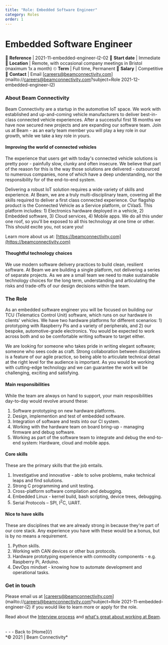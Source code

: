 ```yaml
---
title: "Role: Embedded Software Engineer"
category: Roles
order: 1
---
```


<h1>Embedded Software Engineer</h1>

📝 **Reference** | 2021-11-embedded-engineer-l2-02
📅 **Start date** | Immediate
📍 **Location** | Remote, with occasional company meetings in Bristol (maximum 1x a month)
⏲ **Term** | Full time, Permanent
👛 **Salary** | Competitive
📧 **Contact** | Email [careers@beamconnectivity.com](mailto://careers@beamconnectivity.com?subject=Role 2021-12-embedded-engineer-l2)


### About Beam Connectivity

Beam Connectivity are a startup in the automotive IoT space. We work with established and up-and-coming vehicle manufacturers to deliver best-in-class connected vehicle experiences. After a successful first 18 months we have now secured new projects and are expanding our software team. Join us at Beam - as an early team member you will play a key role in our growth, while we take a key role in yours.

#### Improving the world of connected vehicles

The experience that users get with today's connected vehicle solutions is pretty poor - painfully slow, clunky and often insecure. We believe that part of the reason for this is the way those solutions are delivered - outsourced to numerous companies, none of which have a deep understanding, nor the responsibility for of the end-to-end system. 

Delivering a robust IoT solution requires a wide variety of skills and experience. At Beam, we are a truly multi-disciplinary team, covering all the skills required to deliver a first class connected experience. Our flagship product is the Connected Vehicle as a Service platform, or CVaaS. This platform includes: 1) Electronics hardware deployed in a vehicle, 2) Embedded software, 3) Cloud services, 4) Mobile apps. We do all this under one roof, so you'll be exposed to all this technology at one time or other. This should excite you, not scare you!

Learn more about us at: [https://beamconnectivity.com](https://beamconnectivity.com)

#### Thoughtful technology choices

We use modern software delivery practices to build clean, resilient software. At Beam we are building a single platform, not delivering a series of separate projects. As we are a small team we need to make sustainable technology choices for the long term, understanding and articulating the risks and trade-offs of our design decisions within the team. 

### The Role

As an embedded software engineer you will be focused on building our TCU (Telematics Control Unit) software, which runs on our hardware in clients' vehicles. We have two hardware platforms for different scenarios: 1) prototyping with Raspberry Pis and a variety of peripherals, and 2) our bespoke, automotive-grade electronics. You would be expected to work across both and so be comfortable writing software to target either. 

We are looking for someone who takes pride in writing elegant software; someone who sees code as craft. Strong collaboration between disciplines is a feature of our agile practice, so being able to articulate technical detail at the right level for the audience is important. As you would be working with cutting-edge technology and we can guarantee the work will be challenging, exciting and satisfying.

#### Main responsibilities

While the team are always on hand to support, your main resposibilities day-to-day would revolve around these:

1. Software prototyping on new hardware platforms.
1. Design, implemention and test of embedded software.
1. Integration of software and tests into our CI system.
1. Working with the hardware team on board bring-up - managing firmware and debug software.
1. Working as part of the software team to integrate and debug the end-to-end system: Hardware, cloud and mobile apps.

#### Core skills

These are the primary skills that the job entails.

1. Investigative and innovative - able to solve problems, make technical leaps and find solutions.
1. Strong C programming and unit testing.
1. Cross-platform software compilation and debugging.
1. Embedded Linux - kernel build, bash scripting, device trees, debugging.
1. Serial Protocols – SPI, I<sup>2</sup>C, UART.

#### Nice to have skills

These are disciplines that we are already strong in because they're part of our core stack. Any experience you have with these would be a bonus, but is by no means a requirement.

1. Python skills.
1. Working with CAN devices or other bus protocols.
1. Hardware prototyping experience with commodity components - e.g. Raspberry Pi, Arduino.
1. DevOps mindset - knowing how to automate development and operational tasks.


### Get in touch

Please email us at [careers@beamconnectivity.com](mailto://careers@beamconnectivity.com?subject=Role 2021-11-embedded-engineer-l2) if you would like to learn more or apply for the role.

Read about the [Interview process](/#interview-process) and [what's great about working at Beam](/#why-beam).

<br />
- - - 
Back to [Home](/)

<br />
*© 2021 | Beam Connectivity*